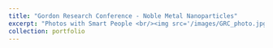 ```yaml
---
title: "Gordon Research Conference - Noble Metal Nanoparticles"
excerpt: "Photos with Smart People <br/><img src='/images/GRC_photo.jpg'>"
collection: portfolio
---
```


